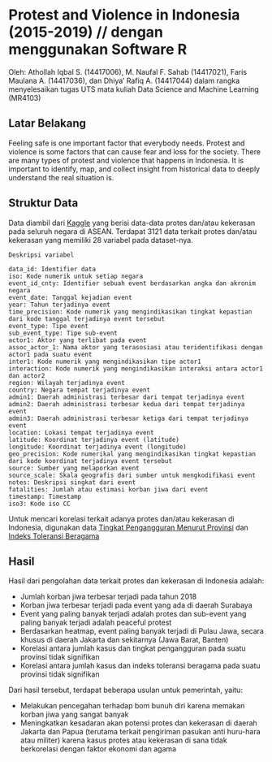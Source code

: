 # Protest and Violence in Indonesia (2015-2019) // dengan menggunakan Software R

Oleh: Athollah Iqbal S. (14417006), M. Naufal F. Sahab (14417021), Faris Maulana A. (14417036), dan Dhiya’ Rafiq A. (14417044) dalam rangka menyelesaikan tugas UTS mata kuliah Data Science and Machine Learning (MR4103)

## Latar Belakang
Feeling safe is one important factor that everybody needs. Protest and violence is some factors that can cause fear and loss for the society. There are many types of protest and violence that happens in Indonesia. It is important to identify, map, and collect insight from historical data to deeply understand the real situation is.

## Struktur Data
Data diambil dari [Kaggle](https://www.kaggle.com/aankasman/acled-protests-violence-in-indonesia-20152019) yang berisi data-data protes dan/atau kekerasan pada seluruh negara di ASEAN. Terdapat 3121 data terkait protes dan/atau kekerasan yang memiliki 28 variabel pada dataset-nya.

```
Deskripsi variabel

data_id: Identifier data
iso: Kode numerik untuk setiap negara
event_id_cnty: Identifier sebuah event berdasarkan angka dan akronim negara
event_date: Tanggal kejadian event
year: Tahun terjadinya event 
time_precision: Kode numerik yang mengindikasikan tingkat kepastian dari kode tanggal terjadinya event tersebut 
event_type: Tipe event
sub_event_type: Tipe sub-event
actor1: Aktor yang terlibat pada event
assoc_actor_1: Nama aktor yang terasosiasi atau teridentifikasi dengan actor1 pada suatu event
inter1: Kode numerik yang mengindikasikan tipe actor1
interaction: Kode numerik yang mengindikasikan interaksi antara actor1 dan actor2
region: Wilayah terjadinya event
country: Negara tempat terjadinya event
admin1: Daerah administrasi terbesar dari tempat terjadinya event
admin2: Daerah administrasi terbesar kedua dari tempat terjadinya event
admin3: Daerah administrasi terbesar ketiga dari tempat terjadinya event
location: Lokasi tempat terjadinya event
latitude: Koordinat terjadinya event (latitude)
longitude: Koordinat terjadinya event (longitude)
geo_precision: Kode numerikal yang mengindikasikan tingkat kepastian dari kode koordinat terjadinya event tersebut 
source: Sumber yang melaporkan event
source_scale: Skala geografis dari sumber untuk mengkodifikasi event
notes: Deskripsi singkat dari event
fatalities: Jumlah atau estimasi korban jiwa dari event 
timestamp: Timestamp
iso3: Kode iso CC

```

Untuk mencari korelasi terkait adanya protes dan/atau kekerasan di Indonesia, digunakan data [Tingkat Pengangguran Menurut Provinsi](https://www.bps.go.id/dynamictable/2020/02/19/1774/tingkat-pengangguran-terbuka-tpt-menurut-provinsi-1986---2019.html) dan [Indeks Toleransi Beragama](https://tirto.id/daftar-skor-indeks-kerukunan-beragama-versi-kemenag-2019-engH)


## Hasil
Hasil dari pengolahan data terkait protes dan kekerasan di Indonesia adalah:
+ Jumlah korban jiwa terbesar terjadi pada tahun 2018
+ Korban jiwa terbesar terjadi pada event yang ada di daerah Surabaya
+ Event yang paling banyak terjadi adalah protes dan sub-event yang paling banyak terjadi adalah peaceful protest
+ Berdasarkan heatmap, event paling banyak terjadi di Pulau Jawa, secara khusus di daerah Jakarta dan sekitarnya (Jawa Barat, Banten)
+ Korelasi antara jumlah kasus dan tingkat pengangguran pada suatu provinsi tidak signifikan
+ Korelasi antara jumlah kasus dan indeks toleransi beragama pada suatu provinsi tidak signifikan

Dari hasil tersebut, terdapat beberapa usulan untuk pemerintah, yaitu:
+ Melakukan pencegahan terhadap bom bunuh diri karena memakan korban jiwa yang sangat banyak
+ Meningkatkan kesadaran akan potensi protes dan kekerasan di daerah Jakarta dan Papua (terutama terkait pengiriman pasukan anti huru-hara atau militer) karena kasus protes atau kekerasan di sana tidak berkorelasi dengan faktor ekonomi dan agama
